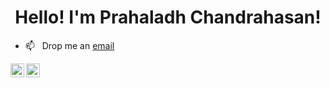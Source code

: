 <h1 align="center">Hello! I'm Prahaladh Chandrahasan!</h1>


- 📫 &nbsp; Drop me an [email](mailto:chandrahasanprahaladh@yahoo.com)


</a>
<a href="https://www.linkedin.com/in/prahaladh-chandrahasan-a720b3170/">
  <img align="left" alt="LinkedIn" width="22px" src="https://cdn.jsdelivr.net/npm/simple-icons@3.1.0/icons/linkedin.svg" />
</a>
<a href="https://twitter.com/pralichan">
  <img align="left" alt="Twitter" width="22px" src="https://cdn.jsdelivr.net/npm/simple-icons@3.1.0/icons/twitter.svg" />
</a>
</a>
